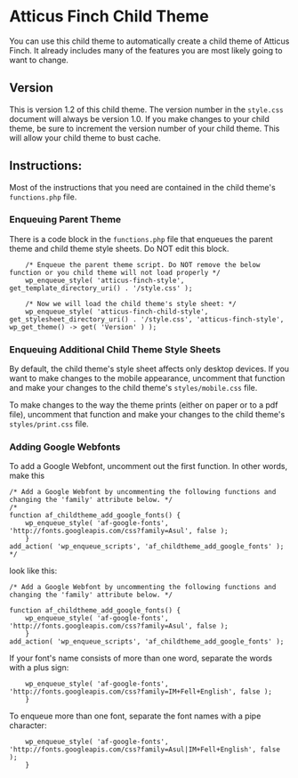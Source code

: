 # Atticus Finch Child Theme

You can use this child theme to automatically create a child theme of Atticus Finch. It already includes many of the features you are most likely going to want to change.

## Version

This is version 1.2 of this child theme. The version number in the `style.css` document will always be version 1.0. If you make changes to your child theme, be sure to increment the version number of your child theme. This will allow your child theme to bust cache.

## Instructions:

Most of the instructions that you need are contained in the child theme's `functions.php` file.

### Enqueuing Parent Theme 

There is a code block in the `functions.php` file that enqueues the parent theme and child theme style sheets. Do NOT edit this block. 

```
	/* Enqueue the parent theme script. Do NOT remove the below function or you child theme will not load properly */
	wp_enqueue_style( 'atticus-finch-style', get_template_directory_uri() . '/style.css' );
	
	/* Now we will load the child theme's style sheet: */
	wp_enqueue_style( 'atticus-finch-child-style', get_stylesheet_directory_uri() . '/style.css', 'atticus-finch-style', wp_get_theme() -> get( 'Version' ) );
```

### Enqueuing Additional Child Theme Style Sheets

By default, the child theme's style sheet affects only desktop devices. If you want to make changes to the mobile appearance, uncomment that function and make your changes to the child theme's `styles/mobile.css` file.

To make changes to the way the theme prints (either on paper or to a pdf file), uncomment that function and make your changes to the child theme's `styles/print.css` file.

### Adding Google Webfonts

To add a Google Webfont, uncomment out the first function. In other words, make this

```
/* Add a Google Webfont by uncommenting the following functions and changing the 'family' attribute below. */
/*
function af_childtheme_add_google_fonts() {
	wp_enqueue_style( 'af-google-fonts', 'http://fonts.googleapis.com/css?family=Asul', false ); 
	}
add_action( 'wp_enqueue_scripts', 'af_childtheme_add_google_fonts' );
*/
```

look like this:

```
/* Add a Google Webfont by uncommenting the following functions and changing the 'family' attribute below. */

function af_childtheme_add_google_fonts() {
	wp_enqueue_style( 'af-google-fonts', 'http://fonts.googleapis.com/css?family=Asul', false ); 
	}
add_action( 'wp_enqueue_scripts', 'af_childtheme_add_google_fonts' );

```

If your font's name consists of more than one word, separate the words with a plus sign:


```
	wp_enqueue_style( 'af-google-fonts', 'http://fonts.googleapis.com/css?family=IM+Fell+English', false ); 
	}
```

To enqueue more than one font, separate the font names with a pipe character:

```
	wp_enqueue_style( 'af-google-fonts', 'http://fonts.googleapis.com/css?family=Asul|IM+Fell+English', false ); 
	}
```

